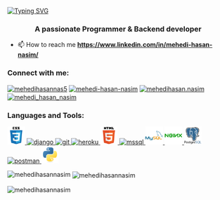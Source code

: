 <!--<h1 align="center">Hi 👋, I'm Mehedi Hasan Nasim</h1>-->
[![Typing SVG](https://readme-typing-svg.herokuapp.com?color=%2336BCF7&center=true&lines=Hi+there+%F0%9F%91%8B;I'm+Mehedi+Hasan+Nasim+%F0%9F%98%8E;Hope+you're+doing+well+%F0%9F%A5%B3)](https://git.io/typing-svg)
<h3 align="center">A passionate Programmer & Backend developer</h3>

- 📫 How to reach me **https://www.linkedin.com/in/mehedi-hasan-nasim/**

<h3 align="left">Connect with me:</h3>
<p align="left">
<a href="https://twitter.com/mehedihasannas5" target="blank"><img align="center" src="https://raw.githubusercontent.com/rahuldkjain/github-profile-readme-generator/master/src/images/icons/Social/twitter.svg" alt="mehedihasannas5" height="30" width="40" /></a>
<a href="https://linkedin.com/in/mehedi-hasan-nasim" target="blank"><img align="center" src="https://raw.githubusercontent.com/rahuldkjain/github-profile-readme-generator/master/src/images/icons/Social/linked-in-alt.svg" alt="mehedi-hasan-nasim" height="30" width="40" /></a>
<a href="https://instagram.com/mehedihasan.nasim" target="blank"><img align="center" src="https://raw.githubusercontent.com/rahuldkjain/github-profile-readme-generator/master/src/images/icons/Social/instagram.svg" alt="mehedihasan.nasim" height="30" width="40" /></a>
<a href="https://www.leetcode.com/mehedi_hasan_nasim" target="blank"><img align="center" src="https://raw.githubusercontent.com/rahuldkjain/github-profile-readme-generator/master/src/images/icons/Social/leet-code.svg" alt="mehedi_hasan_nasim" height="30" width="40" /></a>
</p>

<h3 align="left">Languages and Tools:</h3>
<p align="left"> <a href="https://www.w3schools.com/css/" target="_blank" rel="noreferrer"> <img src="https://raw.githubusercontent.com/devicons/devicon/master/icons/css3/css3-original-wordmark.svg" alt="css3" width="40" height="40"/> </a> <a href="https://www.djangoproject.com/" target="_blank" rel="noreferrer"> <img src="https://cdn.worldvectorlogo.com/logos/django.svg" alt="django" width="40" height="40"/> </a> <a href="https://git-scm.com/" target="_blank" rel="noreferrer"> <img src="https://www.vectorlogo.zone/logos/git-scm/git-scm-icon.svg" alt="git" width="40" height="40"/> </a> <a href="https://heroku.com" target="_blank" rel="noreferrer"> <img src="https://www.vectorlogo.zone/logos/heroku/heroku-icon.svg" alt="heroku" width="40" height="40"/> </a> <a href="https://www.w3.org/html/" target="_blank" rel="noreferrer"> <img src="https://raw.githubusercontent.com/devicons/devicon/master/icons/html5/html5-original-wordmark.svg" alt="html5" width="40" height="40"/> </a> <a href="https://www.microsoft.com/en-us/sql-server" target="_blank" rel="noreferrer"> <img src="https://www.svgrepo.com/show/303229/microsoft-sql-server-logo.svg" alt="mssql" width="40" height="40"/> </a> <a href="https://www.mysql.com/" target="_blank" rel="noreferrer"> <img src="https://raw.githubusercontent.com/devicons/devicon/master/icons/mysql/mysql-original-wordmark.svg" alt="mysql" width="40" height="40"/> </a> <a href="https://www.nginx.com" target="_blank" rel="noreferrer"> <img src="https://raw.githubusercontent.com/devicons/devicon/master/icons/nginx/nginx-original.svg" alt="nginx" width="40" height="40"/> </a> <a href="https://www.postgresql.org" target="_blank" rel="noreferrer"> <img src="https://raw.githubusercontent.com/devicons/devicon/master/icons/postgresql/postgresql-original-wordmark.svg" alt="postgresql" width="40" height="40"/> </a> <a href="https://postman.com" target="_blank" rel="noreferrer"> <img src="https://www.vectorlogo.zone/logos/getpostman/getpostman-icon.svg" alt="postman" width="40" height="40"/> </a> <a href="https://www.python.org" target="_blank" rel="noreferrer"> <img src="https://raw.githubusercontent.com/devicons/devicon/master/icons/python/python-original.svg" alt="python" width="40" height="40"/> </a> </p>

<p><img align="left" src="https://github-readme-stats.vercel.app/api/top-langs?username=mehedihasannasim&show_icons=true&locale=en&layout=compact" alt="mehedihasannasim" /></p>

<p>&nbsp;<img align="center" src="https://github-readme-stats.vercel.app/api?username=mehedihasannasim&show_icons=true&locale=en" alt="mehedihasannasim" /></p>

<p><img align="center" src="https://github-readme-streak-stats.herokuapp.com/?user=mehedihasannasim&" alt="mehedihasannasim" /></p>
